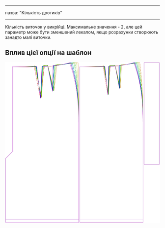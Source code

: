 - - -
назва: "Кількість дротиків"
- - -

Кількість виточок у викрійці. Максимальне значення - 2, але цей параметр може бути зменшений лекалом, якщо розрахунки створюють занадто малі виточки.

## Вплив цієї опції на шаблон

![На цьому зображенні показано вплив цієї опції шляхом накладання декількох варіантів, які мають різне значення для цієї опції](penelope_nrofdarts_sample.svg "Вплив цієї опції на шаблон")
